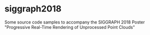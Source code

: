 # siggraph2018
Some source code samples to accompany the SIGGRAPH 2018 Poster "Progressive Real-Time Rendering of Unprocessed Point Clouds"
